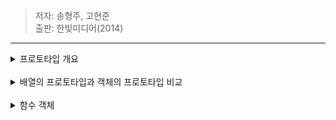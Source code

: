 > 저자: 송형주, 고현준   
> 출판: 한빛미디어(2014)   
***
<details>
<summary>프로토타입 개요</summary>
<div markdown="1">

**자바스크립트의 모든 객체는 자신의 부모 역할을 하는 객체와 연결되어 있다.**  
이것은 마치 객체지향의 상속 개념과 같이 부모 객체의 프로퍼티를 마치 자신의 것처럼 쓸 수 있는 것 같은 특징이 있다. 자바스크립트에서는 이러한 **부모 객체를 프로토타입 객체**라고 부른다.  

<img width="500" alt="prototype" src="../image/prototype.png">  

객체 리터럴 방식으로 foo 객체를 생성하고, 이 객체의 toString() 메서드를 출력할 경우 해당 객체에는 toString() 메서드가 없으므로 에러가 발생해야 하지만 정상적으로 결과가 출력된 것을 확인할 수 있다.   

<img width="500" alt="obj-method" src="../image/obj-method.png"> 

foo 객체의 프로토타입에 toString() 메서드가 이미 정의되어 있고, foo 객체가 상속처럼 해당 메서드를 호출했기 때문이다.  
객체 리터럴로 생성한 name과 age 프로퍼티 이외에도 foo 객체에 [[Prototype]] 프로퍼티가 있다는 것을 확인할 수 있다. 이 프로퍼티가 바로 foo 객체의 부모인 프로토타입 객체를 가리킨다.  
ECMAScript 명세서에는 **자바스크립트의 모든 객체는 자신의 프로토타입을 가리키는 [[Prototype]] 이라는 숨겨진 프로퍼티를 가진다**고 설명하고 있다. 즉, foo 객체는 자신의 부모 객체를 [[Prototype]] 이라는 내부 프로퍼티로 연결하고 있는 것이다.  
**모든 객체의 프로토타입은 자바스크립트의 룰에 따라 객체를 생성할 때 결정**된다.  
객체 리터럴 방식으로 생성된 객체의 경우 Object.prototype 객체가 프로토타입 객체가 된다. 이 객체에 toString(), valueOf() 등과 같은 모든 객체에서 호출 가능한 자바스크립트 기본 내장 메서드가 포함되어 있다. 그 결과 foo 객체는 foo.toString()과 같이 자신의 프로토타입인 Object.prototype 객체에 포함된 다양한 메서드를 마치 자신의 프로퍼티인 것처럼 **상속**받아 사용할 수 있다.  
또한, 객체를 생성할 때 결정된 프로토타입 객체는 임의의 다른 객체로 변경하는 것도 가능하다. 즉, 부모 객체를 동적으로 바꿀 수도 있는 것이다. 자바스크립트에서는 이러한 특징을 활용해서 객체 상속의 기능을 구현한다.  

<49 ~ 52쪽>
  
</div>
</details>
<br>
<details>
<summary>배열의 프로토타입과 객체의 프로토타입 비교</summary>
<div markdown="1">

객체 리터럴 방식으로 생성한 객체의 경우, 객체 표준 메서드를 저장하고 있는 Object.prototype 객체가 프로토타입이다. 반면에 배열의 경우 Array.prototype 객체가 부모 객체인 프로토타입이 된다.  
Array.prototype 객체는 배열에서 사용할 push(), pop() 같은 표준 메서드를 포함하고 있다. 그리고 **Array.prototype 객체의 프로토타입은 Object.prototype 객체**가 된다. 객체는 자신의 프로토타입이 가지는 모든 프로퍼티 및 메서드를 상속받아 사용할 수 있다고 했으므로, 배열은 Array.prototype에 포함된 배열 표준 메서드와 Object.prototype의 표준 메서드들을 모두 사용할 수 있다.  

<img width="500" alt="array.prototype" src="../image/Array.prototype.png">  

emptyArray 배열의 프로토타입을 나타내는 emptyArray.__proto__는 Array(0) 객체를 가리키는데 이것이 바로 Array.prototype 객체를 나타낸다. 자세히 보면 이 객체 내에 push() 메서드를 비롯한 다양한 자바스크립트의 표준 메서드가 있다는 것을 확인할 수 있다. 그리고 Array.prototype 객체 역시 __proto__ 프로퍼티가 있다는 것을 알 수 있으며, 이 값은 Object.prototype을 가리킨다.  

<img width="500" alt="object.prototype" src="../image/Object.prototype.png">  

반면에 emptyObject는 일반 객체이므로, 그것의 프로토타입인 __prototype__ 프로퍼티가 Object.prototype을 가리키고 있다는 것을 확인할 수 있다.  

<59 ~ 60쪽>
  
</div> 
</details>
<br>
<details>
<summary>함수 객체</summary>
<div markdown="1">
자바스크립트에서는 함수도 객체다. 즉, 함수의 기본 기능인 코드 실행뿐만 아니라, 함수 자체가 일반 객체처럼 프로퍼티들을 가질 수 있다는 것이다.  

<img width="500" alt="func as obj" src="../image/func-as-obj.png">  

일반 객체처럼 취급될 수 있는 함수는 다음과 같은 동작이 가능하다. 이와 같은 특징이 있는 함수를 일급 객체라고 부른다.

* 리터럴에 의해 생성
* 변수나 배열의 요소, 객체의 프로퍼티 등에 할당 가능
* 함수의 인수로 전달 가능
* 함수의 리턴값으로 리턴 가능
* 동적으로 프로퍼티를 생성 및 할당 가능  

<80 ~ 81쪽>
</div> 
</details>